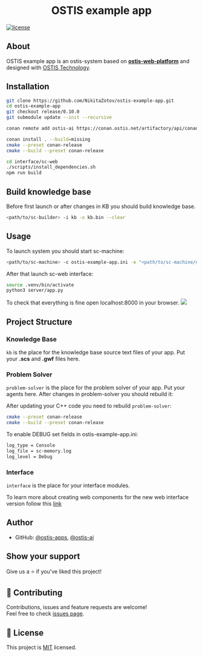<h1 align="center">OSTIS example app</h1>

[![license](https://img.shields.io/badge/License-MIT-yellow.svg)](LICENSE)

## About

OSTIS example app is an ostis-system based on [**ostis-web-platform**](https://github.com/ostis-ai/ostis-web-platform) and designed with [OSTIS Technology](https://github.com/ostis-ai).

## Installation

```sh
git clone https://github.com/NikitaZotov/ostis-example-app.git
cd ostis-example-app
git checkout release/0.10.0
git submodule update --init --recursive

conan remote add ostis-ai https://conan.ostis.net/artifactory/api/conan/ostis-ai-sc-machine

conan install . --build=missing
cmake --preset conan-release
cmake --build --preset conan-release

cd interface/sc-web
./scripts/install_dependencies.sh
npm run build
```

## Build knowledge base

Before first launch or after changes in KB you should build knowledge base. 

```sh
<path/to/sc-builder> -i kb -o kb.bin --clear
```

## Usage

To launch system you should start sc-machine:
```sh
<path/to/sc-machine> -c ostis-example-app.ini -e "<path/to/sc-machine/extensions>;build/Release/extensions"
```

After that launch sc-web interface:

```sh
source .venv/bin/activate
python3 server/app.py
```

To check that everything is fine open localhost:8000 in your browser.
![](https://i.imgur.com/6SehI5s.png)

## Project Structure

### Knowledge Base

`kb` is the place for the knowledge base source text files of your app. Put your **.scs** and **.gwf** files here.

### Problem Solver

`problem-solver` is the place for the problem solver of your app. Put your agents here. After changes in problem-solver you should rebuild it:

After updating your C++ code you need to rebuild `problem-solver`:  
```sh
cmake --preset conan-release
cmake --build --preset conan-release
```

To enable DEBUG set fields in ostis-example-app.ini:

```sh
log_type = Console
log_file = sc-memory.log
log_level = Debug
```

### Interface

`interface` is the place for your interface modules.

To learn more about creating web components for the new web interface version follow this [link](https://github.com/MikhailSadovsky/sc-machine/tree/example/web/client)

## Author

* GitHub: [@ostis-apps](https://github.com/ostis-apps), [@ostis-ai](https://github.com/ostis-ai)

## Show your support

Give us a ⭐️ if you've liked this project!

## 🤝 Contributing

Contributions, issues and feature requests are welcome!<br />Feel free to check [issues page](https://github.com/ostis-apps/ostis-example-app/issues). 

## 📝 License

This project is [MIT](https://opensource.org/license/mit/) licensed.
